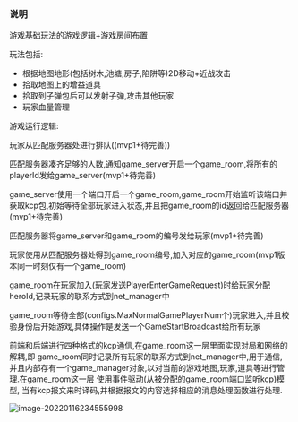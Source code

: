 ### 说明
游戏基础玩法的游戏逻辑+游戏房间布置


玩法包括:
* 根据地图地形(包括树木,池塘,房子,陷阱等)2D移动+近战攻击
* 拾取地图上的增益道具
* 拾取到子弹包后可以发射子弹,攻击其他玩家
* 玩家血量管理

游戏运行逻辑:

玩家从匹配服务器处进行排队((mvp1+待完善))

匹配服务器凑齐足够的人数,通知game_server开启一个game_room,将所有的playerId发给game_server(mvp1+待完善)

game_server使用一个端口开启一个game_room,game_room开始监听该端口并获取kcp包,初始等待全部玩家进入状态,并且把game_room的id返回给匹配服务器(mvp1+待完善)

匹配服务器将game_server和game_room的编号发给玩家(mvp1+待完善)

玩家使用从匹配服务器处得到game_room编号,加入对应的game_room(mvp1版本同一时刻仅有一个game_room)

game_room在玩家加入(玩家发送PlayerEnterGameRequest)时给玩家分配heroId,记录玩家的联系方式到net_manager中

game_room等待全部(configs.MaxNormalGamePlayerNum个)玩家进入,并且校验身份后开始游戏,具体操作是发送一个GameStartBroadcast给所有玩家

前端和后端进行四种格式的kcp通信,在game_room这一层里面实现对局和网络的解耦,即 game_room同时记录所有玩家的联系方式到net_manager中,用于通信,
并且内部存有一个game_manager对象,以对当前的游戏地图,玩家,道具等进行管理.在game_room这一层 使用事件驱动(从被分配的game_room端口监听kcp)模型,
当有kcp报文来时译码,并根据报文的内容选择相应的消息处理函数进行处理.

![image-20220116234555998](C:\Users\Administrator\Desktop\melee_game_server\internal\normal_game\image-20220116234555998.png)
